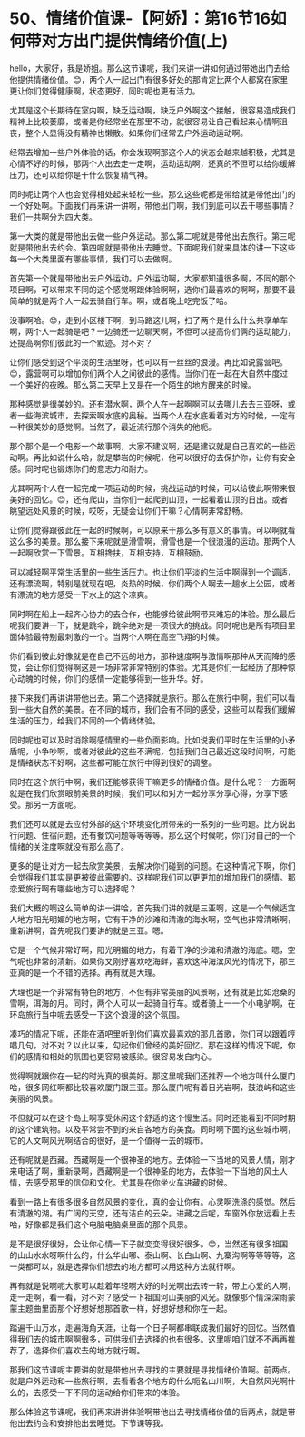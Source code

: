 # 50、情绪价值课-【阿娇】：第16节16如何带对方出门提供情绪价值(上)

hello，大家好，我是娇姐。那么这节课呢，我们来讲一讲如何通过带她出门去给他提供情绪价值。😊，两个人一起出门有很多好处的那肯定比两个人都窝在家里更让你们觉得健康啊，状态更好，同时呢也更有活力。

尤其是这个长期待在室内啊，缺乏运动啊，缺乏户外啊这个接触，很容易造成我们精神上比较萎靡，或者是你经常坐在那里不动，就很容易让自己看起来心情啊沮丧，整个人显得没有精神也懒散。如果你们经常去户外运动运动啊。

经常去增加一些户外体验的话，你会发现啊那这个人的状态会越来越积极，尤其是心情不好的时候，那两个人出去走一走啊，运动运动啊，还真的不但可以给你缓解压力，还可以给你是干什么恢复精气神。

同时呢让两个人也会觉得相处起来轻松一些。那么这些呢都是带给就是带他出门的一个好处啊。下面我们再来讲一讲啊，带他出门啊，我们到底可以去干哪些事情？我们一共啊分为四大类。

第一大类的就是带他出去做一些户外运动。那么第二呢就是带他出去旅行。第三呢就是带他出去约会。第四呢就是带他出去睡觉。下面呢我们就来具体的讲一下这些每一个大类里面有哪些事情，我们可以去做啊。

首先第一个就是带他出去户外运动。户外运动啊，大家都知道很多啊，不同的那个项目啊，可以带来不同的这个感觉啊跟体验啊啊，选你们最喜欢的啊啊，那要不最简单的就是两个人一起去骑自行车。啊，或者晚上吃完饭了哈。

没事啊哈。😊，走到小区楼下啊，到马路这儿啊，扫了两个是什么什么共享单车啊，两个人一起骑是吧？一边骑还一边聊天啊，不但可以提高你们俩的运动能力，还提高啊你们彼此的一个默迹。对不对？

让你们感受到这个平淡的生活里呀，也可以有一丝丝的浪漫。再比如说露营吧。😊，露营啊可以增加你们两个人之间彼此的感情。当你们在一起在大自然中度过一个美好的夜晚。那么第二天早上又是在一个陌生的地方醒来的时候。

那种感觉是很美妙的。还有潜水啊，两个人在一起啊啊可以去哪儿去去三亚呀，或者一些海滨城市，去探索啊水底的奥秘。当两个人在水底看着对方的时候，一定有一种很美妙的感觉啊。当然了，最近流行那个消失的他呃。

那个那个是一个电影一个故事啊，大家不建议啊，还是建议就是自己喜欢的一些运动啊。再比如说什么哈，就是攀岩的时候呢，他可以很好的去保护你，让你有安全感。同时呢也锻炼你们的意志力和耐力。

尤其啊两个人在一起完成一项运动的时候，挑战运动的时候，可以给彼此啊带来很美好的回忆。😊，还有爬山，当你们一起爬到山顶，一起看着山顶的日出。或者眺望远处风景的时候，哎呀，无疑会让你们干嘛？心情啊非常舒畅。

让你们觉得跟彼此在一起的时候啊，可以原来干那么多有意义的事情。可以啊就看这么多的美景。那么接下来呢就是滑雪啊，滑雪也是一个很浪漫的运动。那两个人一起啊欣赏一下雪景。互相搀扶，互相支持，互相鼓励。

可以减轻啊平常生活里的一些生活压力。也让你们平淡的生活中啊得到一个调适，还有漂流啊，特别是就现在吧，炎热的时候，你们两个人啊去一趟水上公园，或者有漂流的地方感受一下水上的这个凉爽。

同时啊在船上一起齐心协力的去合作，也能够给彼此啊带来难忘的体验。那么最后呢我们要讲一下，就是跳伞，跳伞绝对是一项很大的挑战。同时呢也是所有项目里面体验最特别最刺激的一个。当两个人啊在高空飞翔的时候。

你们看到彼此好像就是在自己不远的地方，那种速度啊与激情啊那种从天而降的感觉，会让你们觉得啊这是一场非常非常特别的体验。尤其是你们一起经历了那种惊心动魄的时候，你们的感情一定能够得到一些升华。好。

接下来我们再讲讲带他出去。第二个选择就是旅行。那么在旅行中啊，我们可以看到一些大自然的美景。在不同的城市，我们会有不同的感受，这些可以帮我们缓解生活的压力，给我们不同的一个情绪体验。

同时呢也可以及时消除啊感情里的一些负面影响。比如说我们平时在生活里的小矛盾呢，小争吵啊，或者对彼此的这些不满呢，包括我们自己最近这段时间啊，可能是情绪状态不好啊，这些都可能在旅行中得到很好的调整。

同时在这个旅行中啊，我们还能够获得干嘛更多的情绪价值。是什么呢？一方面啊就是在我们欣赏眼前美景的时候，我们可以和对方一起分享分享心得，分享下感受。那另一方面呢。

我们还可以就是去应付外部的这个环境变化所带来的一系列的一些问题。比方说出行问题、住宿问题，还有餐饮问题等等等等。那么这个时候呢，你们对自己的一个情绪的关注度啊就没有那么高了。

更多的是让对方一起去欣赏美景，去解决你们碰到的问题。在这种情况下啊，你们会觉得我们其实是更被彼此需要的。这样呢我们可以更更加的增加我们的感情。那恋爱旅行啊有哪些地方可以选择呢？

我们大概的啊这么简单的讲一讲哈，首先我们讲的就是三亚啊，这是一个气候适宜人地方阳光明媚的地方啊，它有干净的沙滩和清澈的海水啊，空气也非常清晰啊，重新讲啊，首先呢我们要讲的就是三亚。嗯。

它是一个气候非常好啊，阳光明媚的地方，有着干净的沙滩和清澈的海底。嗯，空气呢也非常的清新。如果你又刚好喜欢吃海鲜，喜欢这种海滨风光的情况下，那三亚真的是一个不错的选择。再有就是大理。

大理也是一个非常有特色的地方，不但有非常美丽的风景啊，还有就是比如沧桑的雪啊，洱海的月。同时，两个人可以一起骑自行车。或者骑上一一个小电驴啊，在环岛旅行当中呢去感受一下这个浪漫的这个氛围。

凑巧的情况下呢，还能在酒吧里听到你们喜欢最喜欢的那几首歌，你们可以跟着哼唱几句，对不对？以此以来，勾起你们曾经的美好回忆。那在这样的情况下呢，你们的感情和相处的氛围也更容易被感染。很容易发自内心。

觉得啊就跟你在一起的时光真的很美好。那这里呢我们还推荐一个地方叫什么厦门哈，很多网红啊都比较喜欢厦门跟三亚。那么厦门呢有着日光岩啊，鼓浪屿和这些美丽的风景。

不但就可以在这个岛上啊享受休闲这个舒适的这个慢生活。同时还能看到不同时期的这个建筑物。以及平常尝不到的来自各地方的美食。同时啊下面的这些城市啊，它的人文啊风光啊结合的很好，是一个值得一去的城市。

还有呢就是西藏。西藏啊是一个很神圣的地方。去体验一下当地的风景人情，刚才来电话了啊，重新录啊，西藏啊是一个很神圣的地方，去体验一下当地的风土人情，去感受那里的信仰和文化。尤其是在你坐火车进藏的时候。

看到一路上有很多很多自然风景的变化，真的会让你有。心灵啊洗涤的感觉。然后有清澈的湖。有广阔的天空，还有洁白的云朵。进藏之后呢，车窗外你放远看上去哈，好像都是我们这个电脑电脑桌里面的那个风景。

是不是很好很好，会让你心情一下子就变变得很好很多。😊，当然还有很多祖国的山山水水呀啊什么的，什么华山哪、泰山啊、长白山啊、九寨沟啊等等等等，这一类都可以，就是选择你们想去的地方都可以用这种方法就行啊。

再有就是说啊呃大家可以趁着年轻啊大好的时光啊出去转一转，带上心爱的人啊，走一走啊，看一看，对不对？感受一下祖国河山美丽的风光。就像那个情深深雨蒙蒙主题曲里面那个好想好想那首歌一样，好想好想和你在一起。

踏遍千山万水，走遍海角天涯，让每一个日子啊都串联成我们最好的回忆。当然值得我们去的城市啊啊很多，可供我们去选择的也有很多。这里呢咱们就不不再再推荐了，选择你们喜欢去的地方就行啊。

那我们这节课呢主要讲的就是带他出去寻找的主要就是寻找情绪价值啊。前两点。就是户外运动和一些旅行啊，去看看各个地方的什么呃名山川啊，大自然风光啊什么的，去感受一下不同的运动给你们带来的体验。

那么体验这节课呢，我们再来讲讲体验啊带他出去寻找情绪价值的后两点，就是带他出去约会和安排他出去睡觉。下节课等我。

